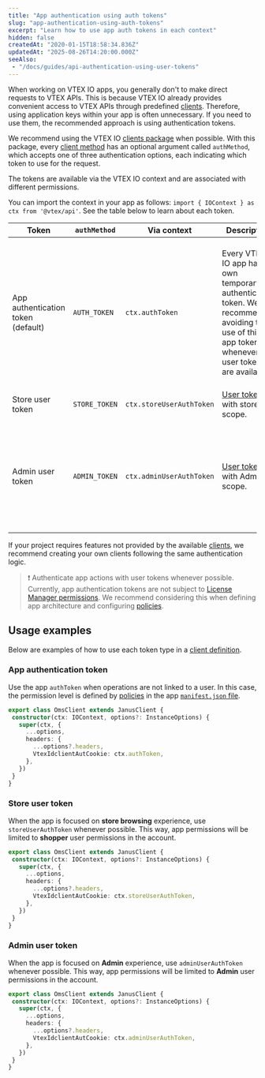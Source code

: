 ```yaml
---
title: "App authentication using auth tokens"
slug: "app-authentication-using-auth-tokens"
excerpt: "Learn how to use app auth tokens in each context"
hidden: false
createdAt: "2020-01-15T18:58:34.836Z"
updatedAt: "2025-08-26T14:20:00.000Z"
seeAlso:
 - "/docs/guides/api-authentication-using-user-tokens"
---
```


When working on VTEX IO apps, you generally don't to make direct requests to VTEX APIs. This is because VTEX IO already provides convenient access to VTEX APIs through predefined [clients](https://developers.vtex.com/docs/guides/vtex-io-documentation-clients). Therefore, using application keys within your app is often unnecessary. If you need to use them, the recommended approach is using authentication tokens.

We recommend using the VTEX IO [clients package](https://github.com/vtex/io-clients) when possible. With this package, every [client method](https://developers.vtex.com/docs/guides/vtex-io-documentation-how-to-create-and-use-clients#step-3-implementing-client-methods) has an optional argument called `authMethod`, which accepts one of three authentication options, each indicating which token to use for the request.

The tokens are available via the VTEX IO context and are associated with different permissions.

You can import the context in your app as follows: `import { IOContext } as ctx from '@vtex/api'`. See the table below to learn about each token.

| Token | `authMethod` | Via context | Description | Permissions |
|---|---|---|---|---|
| App authentication token (default) | `AUTH_TOKEN` | `ctx.authToken` | Every VTEX IO app has its own temporary authentication token. We recommend avoiding the use of this app token whenever user tokens are available. | Permissions declared in the [policies](https://developers.vtex.com/docs/guides/vtex-io-documentation-policies) defined in the app's [manifest](https://developers.vtex.com/docs/guides/vtex-io-documentation-manifest), where developers must declare precisely what actions are allowed for the app they are building. |
| Store user token | `STORE_TOKEN` | `ctx.storeUserAuthToken` | [User token](https://developers.vtex.com/docs/guides/api-authentication-using-user-tokens) with store scope. | Shopper permissions. |
| Admin user token | `ADMIN_TOKEN` | `ctx.adminUserAuthToken` | [User token](https://developers.vtex.com/docs/guides/api-authentication-using-user-tokens) with Admin scope. | Administrative permissions as defined by [License Manager roles](https://help.vtex.com/en/tutorial/roles--7HKK5Uau2H6wxE1rH5oRbc) associated with the current logged-in user. |

If your project requires features not provided by the available [clients](https://developers.vtex.com/docs/guides/vtex-io-documentation-clients), we recommend creating your own clients following the same authentication logic.

> ❗ Authenticate app actions with user tokens whenever possible. Currently, app authentication tokens are not subject to [License Manager permissions](https://help.vtex.com/en/tutorial/roles--7HKK5Uau2H6wxE1rH5oRbc). We recommend considering this when defining app architecture and configuring [policies](https://developers.vtex.com/docs/guides/vtex-io-documentation-policies).

## Usage examples

Below are examples of how to use each token type in a [client definition](https://developers.vtex.com/docs/guides/vtex-io-documentation-how-to-create-and-use-clients#step-2-creating-a-custom-client).

### App authentication token

Use the app `authToken` when operations are not linked to a user. In this case, the permission level is defined by [policies](https://developers.vtex.com/docs/guides/vtex-io-documentation-policies) in the app [`manifest.json` file](https://developers.vtex.com/docs/guides/vtex-io-documentation-manifest).

```ts
export class OmsClient extends JanusClient {
 constructor(ctx: IOContext, options?: InstanceOptions) {
   super(ctx, {
     ...options,
     headers: {
       ...options?.headers,
       VtexIdclientAutCookie: ctx.authToken,
     },
   })
 }
}
```

### Store user token

When the app is focused on **store browsing** experience, use `storeUserAuthToken` whenever possible. This way, app permissions will be limited to **shopper** user permissions in the account.

```ts
export class OmsClient extends JanusClient {
 constructor(ctx: IOContext, options?: InstanceOptions) {
   super(ctx, {
     ...options,
     headers: {
       ...options?.headers,
       VtexIdclientAutCookie: ctx.storeUserAuthToken,
     },
   })
 }
}
```

### Admin user token

When the app is focused on **Admin** experience, use `adminUserAuthToken` whenever possible. This way, app permissions will be limited to **Admin** user permissions in the account.

```ts
export class OmsClient extends JanusClient {
 constructor(ctx: IOContext, options?: InstanceOptions) {
   super(ctx, {
     ...options,
     headers: {
       ...options?.headers,
       VtexIdclientAutCookie: ctx.adminUserAuthToken,
     },
   })
 }
}
```
